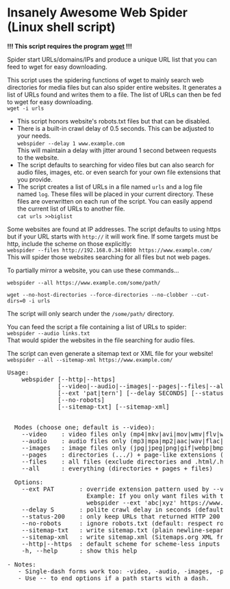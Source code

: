 # Insanely Awesome Web Spider (Linux shell script)

**!!! This script requires the program [wget](https://www.gnu.org/software/wget/) !!!**

Spider start URLs/domains/IPs and produce a unique URL list that you can feed to wget for easy downloading.

This script uses the spidering functions of wget to mainly search web directories for media files but can also spider entire websites. It generates a list of URLs found and writes them to a file. The list of URLs can then be fed to wget for easy downloading.<br/>
`wget -i urls`

- This script honors website's robots.txt files but that can be disabled.
- There is a built-in crawl delay of 0.5 seconds. This can be adjusted to your needs.<br/>
`webspider --delay 1 www.example.com`<br/>
This will maintain a delay with jitter around 1 second between requests to the website.
- The script defaults to searching for video files but can also search for audio files, images, etc. or even search for your own file extensions that you provide.
- The script creates a list of URLs in a file named `urls` and a log file named `log`. These files will be placed in your current directory. These files are overwritten on each run of the script. You can easily append the current list of URLs to another file.<br/>
`cat urls >>biglist`

Some websites are found at IP addresses. The script defaults to using https but if your URL starts with `http://` it will work fine. If some targets must be http, include the scheme on those explicitly:<br/>
`webspider --files http://192.168.0.34:8080 https://www.example.com/`<br/>
This will spider those websites searching for all files but not web pages.

To partially mirror a website, you can use these commands...
```
webspider --all https://www.example.com/some/path/

wget --no-host-directories --force-directories --no-clobber --cut-dirs=0 -i urls
```
The script will only search under the `/some/path/` directory.

You can feed the script a file containing a list of URLs to spider:<br/>
`webspider --audio links.txt`<br/>
That would spider the websites in the file searching for audio files.

The script can even generate a sitemap text or XML file for your website!<br/>
`webspider --all --sitemap-xml https://www.example.com/`


<pre>
Usage:
    webspider [--http|--https]
              [--video|--audio|--images|--pages|--files|--all]
              [--ext 'pat|tern'] [--delay SECONDS] [--status-200]
              [--no-robots]
              [--sitemap-txt] [--sitemap-xml]
              <links.txt | URL...>
 
  Modes (choose one; default is --video):
    --video    : video files only (mp4|mkv|avi|mov|wmv|flv|webm|m4v|ts|m2ts)
    --audio    : audio files only (mp3|mpa|mp2|aac|wav|flac|m4a|ogg|opus|wma|alac|aif|aiff)
    --images   : image files only (jpg|jpeg|png|gif|webp|bmp|tiff|svg|avif|heic|heif)
    --pages    : directories (.../) + page-like extensions (html|htm|shtml|xhtml|php|phtml|asp|aspx|jsp|jspx|cfm|cgi|pl|do|action|md|markdown)
    --files    : all files (exclude directories and .html/.htm pages)
    --all      : everything (directories + pages + files)
 
  Options:
    --ext PAT       : override extension pattern used by --video/--audio/--images/--pages
                      Example: If you only want files with the extensions .abc and .xyz then use this command:
                      webspider --ext 'abc|xyz' https://www.example.com/
    --delay S       : polite crawl delay in seconds (default: 0.5). Accepts decimals. Uses wget --wait + --random-wait.
    --status-200    : only keep URLs that returned HTTP 200 OK (adds -S to wget and parses statuses)
    --no-robots     : ignore robots.txt (default: respect robots)
    --sitemap-txt   : write sitemap.txt (plain newline-separated list of final URLs)
    --sitemap-xml   : write sitemap.xml (Sitemaps.org XML from final URLs)
    --http|--https  : default scheme for scheme-less inputs (default: https)
    -h, --help      : show this help
 
- Notes:
   - Single-dash forms work too: -video, -audio, -images, -pages, -files, -all, -ext, -delay, -status-200, -no-robots, -sitemap-txt, -sitemap-xml
   - Use -- to end options if a path starts with a dash.
</pre>
